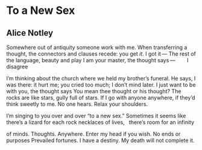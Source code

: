 # To a New Sex
## Alice Notley
Somewhere out of antiquity someone work with me.
When transferring a thought, the connectors and clauses
recede: you get _it_. I got it —
The rest of the language, beauty and play
I am your master, the thought says —
       I disagree

I’m thinking about the church where we
held my brother’s funeral. He says, I was there:
it hurt me; you cried too much; I don’t mind
later. I just want to be with you, the thought says
You mean thee thought or his thought?
The rocks are like stars, gully full of stars.
If I go with anyone anywhere, if they’d
think sweetly to me. No one hears. Relax your shoulders.

I’m singing to you over and over “to a new sex.”
Sometimes it seems like there’s a lizard for each rock
necklaces of lives,
  there’s room for an infinity

of minds. Thoughts. Anywhere. Enter my head
if you wish. No ends or purposes
Prevailed fortunes. I have a destiny. My death
will not complete it.